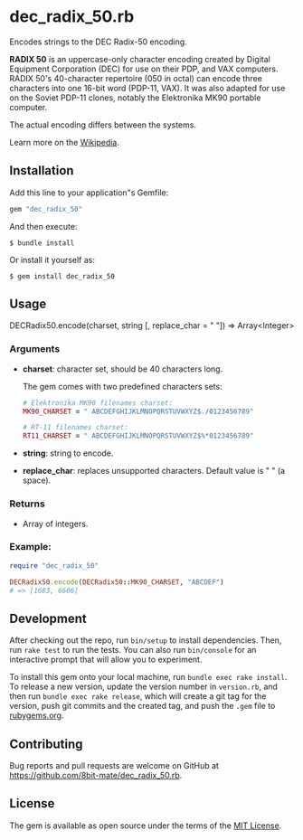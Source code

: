# dec_radix_50.rb

Encodes strings to the DEC Radix-50 encoding.

**RADIX 50** is an uppercase-only character encoding created by Digital Equipment Corporation (DEC) for use on their PDP, and VAX computers. RADIX 50's 40-character repertoire (050 in octal) can encode three characters into one 16-bit word (PDP-11, VAX). It was also adapted for use on the Soviet PDP-11 clones, notably the Elektronika MK90 portable computer.

The actual encoding differs between the systems.

Learn more on the [Wikipedia](https://en.wikipedia.org/wiki/DEC_RADIX_50).

## Installation

Add this line to your application"s Gemfile:

```ruby
gem "dec_radix_50"
```

And then execute:

    $ bundle install

Or install it yourself as:

    $ gem install dec_radix_50

## Usage

DECRadix50.encode(charset, string \[, replace_char = " "\]) => Array\<Integer\>

### Arguments

+ **charset**: character set, should be 40 characters long.

  The gem comes with two predefined characters sets:

  ```Ruby
  # Elektronika MK90 filenames charset:
  MK90_CHARSET = " ABCDEFGHIJKLMNOPQRSTUVWXYZ$./0123456789"

  # RT-11 filenames charset:
  RT11_CHARSET = " ABCDEFGHIJKLMNOPQRSTUVWXYZ$%*0123456789"
  ```

+ **string**: string to encode.

+ **replace_char**: replaces unsupported characters. Default value is " " (a space).

### Returns

+ Array of integers.

### Example:

```ruby
require "dec_radix_50"

DECRadix50.encode(DECRadix50::MK90_CHARSET, "ABCDEF")
# => [1683, 6606]
```

## Development

After checking out the repo, run `bin/setup` to install dependencies. Then, run `rake test` to run the tests. You can also run `bin/console` for an interactive prompt that will allow you to experiment.

To install this gem onto your local machine, run `bundle exec rake install`. To release a new version, update the version number in `version.rb`, and then run `bundle exec rake release`, which will create a git tag for the version, push git commits and the created tag, and push the `.gem` file to [rubygems.org](https://rubygems.org).

## Contributing

Bug reports and pull requests are welcome on GitHub at https://github.com/8bit-mate/dec_radix_50.rb.

## License

The gem is available as open source under the terms of the [MIT License](https://opensource.org/licenses/MIT).
